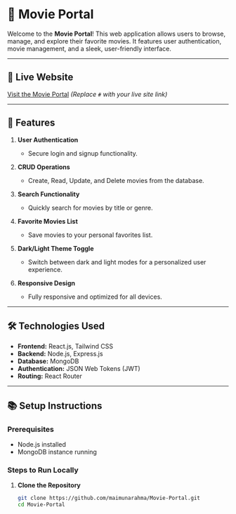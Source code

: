 # 🌟 Movie Portal  

Welcome to the **Movie Portal**! This web application allows users to browse, manage, and explore their favorite movies. It features user authentication, movie management, and a sleek, user-friendly interface.  

---

## 🚀 Live Website  
[Visit the Movie Portal](#) *(Replace `#` with your live site link)*  

---

## 📝 Features  

1. **User Authentication**  
   - Secure login and signup functionality.  

2. **CRUD Operations**  
   - Create, Read, Update, and Delete movies from the database.  

3. **Search Functionality**  
   - Quickly search for movies by title or genre.  

4. **Favorite Movies List**  
   - Save movies to your personal favorites list.  

5. **Dark/Light Theme Toggle**  
   - Switch between dark and light modes for a personalized user experience.  

6. **Responsive Design**  
   - Fully responsive and optimized for all devices.  

---

## 🛠️ Technologies Used  

- **Frontend:** React.js, Tailwind CSS  
- **Backend:** Node.js, Express.js  
- **Database:** MongoDB  
- **Authentication:** JSON Web Tokens (JWT)  
- **Routing:** React Router  

---

## 📚 Setup Instructions  

### Prerequisites  
- Node.js installed  
- MongoDB instance running  

### Steps to Run Locally  

1. **Clone the Repository**  
   ```bash
   git clone https://github.com/maimunarahma/Movie-Portal.git
   cd Movie-Portal
